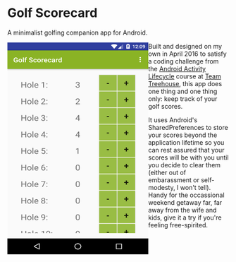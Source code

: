 # Golf Scorecard

A minimalist golfing companion app for Android.

<a href="url"><img src="/Golf Scorecard.png" align="left" height="480" width="320" ></a>

Built and designed on my own in April 2016 to satisfy a coding challenge from the [Android Activity Lifecycle](https://teamtreehouse.com/library/android-activity-lifecycle) 
course at [Team Treehouse](https://teamtreehouse.com/), this app does one thing and one thing only: keep track of your golf scores. 

It uses Android's SharedPreferences to store your scores beyond the application lifetime so you can rest assured that your scores will 
be with you until you decide to clear them (either out of embarassment or self-modesty, I won't tell). Handy for the occassional weekend getaway far, far away from the wife and kids, give it a try
if you're feeling free-spirited.

